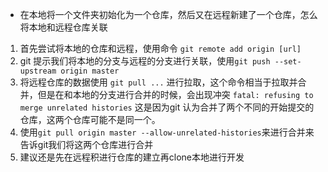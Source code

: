 - 在本地将一个文件夹初始化为一个仓库，然后又在远程新建了一个仓库，怎么将本地和远程仓库关联
1. 首先尝试将本地的仓库和远程，使用命令 `git remote add origin [url]`
2. git 提示我们将本地的分支与远程的分支进行关联，使用`git push --set-upstream origin master`
3. 将远程仓库的数据使用 `git pull ...` 进行拉取，这个命令相当于拉取并合并，但是在和本地的分支进行合并的时候，会出现冲突
`fatal: refusing to merge unrelated histories` 这是因为git 认为合并了两个不同的开始提交的仓库，这两个仓库可能不是同一个。
4. 使用`git pull origin master --allow-unrelated-histories`来进行合并来告诉git我们将这两个仓库进行合并
5. 建议还是先在远程积进行仓库的建立再clone本地进行开发